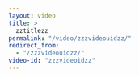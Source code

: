 ```yaml
---
layout: video
title: >
  zztitlezz
permalink: "/video/zzzvideouidzz/"
redirect_from:
  - "/zzzvideouidzz/"
video-id: "zzzvideoidzz"
---
```

